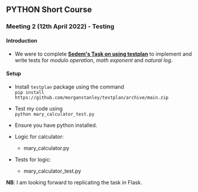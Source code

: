 ## PYTHON Short Course

### Meeting 2 (12th April 2022) - Testing

#### Introduction

- We were to complete **[Sedem's Task on using testplan](https://github.com/SedemQuame/testplan-practice)** to implement and write tests for _modulo operation_, _math exponent_ and _natural log_.

#### Setup

- Install `testplan` package using the command  
  `pip install https://github.com/morganstanley/testplan/archive/main.zip`

- Test my code using  
  `python mary_calculator_test.py`

- Ensure you have python installed.

- Logic for calculator:
  - mary_calculator.py
- Tests for logic:
  - mary_calculator_test.py

**NB**: I am looking forward to replicating the task in Flask.
